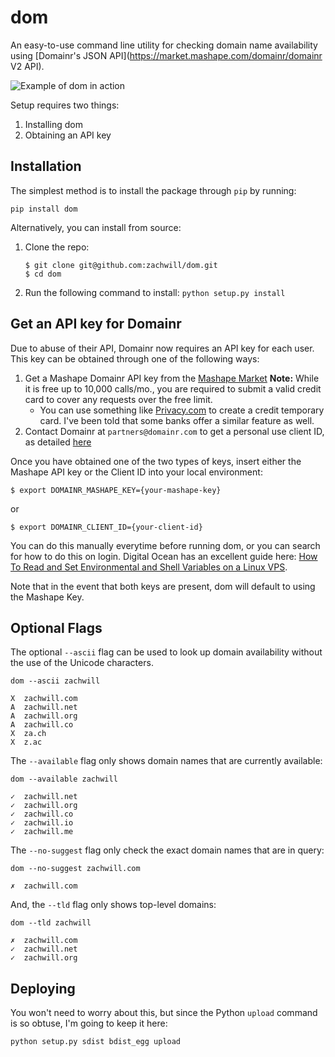 dom
===

An easy-to-use command line utility for checking domain name
availability using [Domainr's JSON API](https://market.mashape.com/domainr/domainr V2 API).


![Example of dom in action](http://i.imgur.com/oijaG.png)

Setup requires two things:

1. Installing dom
2. Obtaining an API key


Installation
------------

The simplest method is to install the package through `pip` by running:

    pip install dom

Alternatively, you can install from source:

1. Clone the repo:

    `$ git clone git@github.com:zachwill/dom.git`  
    `$ cd dom`

2. Run the following command to install:
	`python setup.py install`


Get an API key for Domainr
--------------------------

Due to abuse of their API, Domainr now requires an API key for each user. This key can be obtained through one
of the following ways:

1. Get a Mashape Domainr API key from the [Mashape Market](https://market.mashape.com/domainr/domainr)
    **Note:** While it is free up to 10,000 calls/mo., you are required to submit a valid credit card to cover 
    any requests over the free limit.
    * You can use something like [Privacy.com](https://privacy.com/) to create a credit temporary card. I've been told that some banks offer a similar feature as well.
2. Contact Domainr at `partners@domainr.com` to get a personal use client ID, as detailed 
   [here](https://github.com/UltrosBot/Ultros-contrib/issues/29#issuecomment-135285713)

Once you have obtained one of the two types of keys, insert either the Mashape API key or the Client ID into your local environment:
```
$ export DOMAINR_MASHAPE_KEY={your-mashape-key}
```
or
```
$ export DOMAINR_CLIENT_ID={your-client-id}
```

You can do this manually everytime before running dom, or you can search for how to do this on login. Digital Ocean
has an excellent guide here: [How To Read and Set Environmental and Shell Variables on a Linux VPS](https://www.digitalocean.com/community/tutorials/how-to-read-and-set-environmental-and-shell-variables-on-a-linux-vps).

Note that in the event that both keys are present, dom will default to using the Mashape Key.


Optional Flags
--------------

The optional `--ascii` flag can be used to look up domain availability without
the use of the Unicode characters.

```
dom --ascii zachwill

X  zachwill.com
A  zachwill.net
A  zachwill.org
A  zachwill.co
X  za.ch
X  z.ac
```

The `--available` flag only shows domain names that are currently available:

```
dom --available zachwill

✓  zachwill.net
✓  zachwill.org
✓  zachwill.co
✓  zachwill.io
✓  zachwill.me
```

The `--no-suggest` flag only check the exact domain names that are in query:

```
dom --no-suggest zachwill.com

✗  zachwill.com
```

And, the `--tld` flag only shows top-level domains:

```
dom --tld zachwill

✗  zachwill.com
✓  zachwill.net
✓  zachwill.org
```


Deploying
---------

You won't need to worry about this, but since the Python `upload`
command is so obtuse, I'm going to keep it here:

    python setup.py sdist bdist_egg upload
